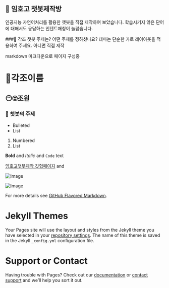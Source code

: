 ## 🎀 임호고 챗봇제작방
인공지능 자연어처리를 활용한 챗봇을 직접 제작하여 보았습니다.
학습시키지 않은 단어에 대해서도 응답하는 인텐트매칭이 놀랍습니다.

###🎇 각조 챗봇 주제는?
어떤 주제를 정하셨나요?
테마는 단순한 가로 레이아웃을 적용하여 주세요. 아니면 직접 제작

markdown
마크다운으로 페이지 구성중

# 🍱각조이름
## 😶🙄조원
### 👀 챗봇의 주제

- Bulleted
- List

1. Numbered
2. List

**Bold** and _Italic_ and `Code` text

[임호고챗봇제작 깃헙페이지](https://yunsugyoung.github.io/talk/) and 

![Image](https://cdn.pixabay.com/photo/2017/06/10/07/21/chat-2389223__340.png)

![Image](https://user-images.githubusercontent.com/88048130/127434889-6b59eb1d-34d5-41f1-a7c4-98d99f0e0a0e.jpg)

For more details see [GitHub Flavored Markdown](https://guides.github.com/features/mastering-markdown/).

# Jekyll Themes


Your Pages site will use the layout and styles from the Jekyll theme you have selected in your [repository settings](https://github.com/yunsugyoung/talk/settings/pages). The name of this theme is saved in the Jekyll `_config.yml` configuration file.

# Support or Contact

Having trouble with Pages? Check out our [documentation](https://docs.github.com/categories/github-pages-basics/) or [contact support](https://support.github.com/contact) and we’ll help you sort it out.
